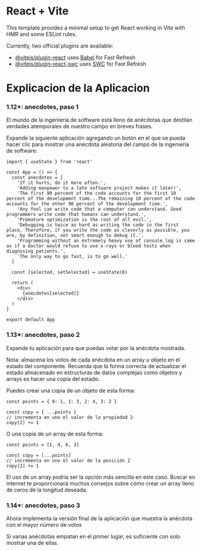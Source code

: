 # React + Vite

This template provides a minimal setup to get React working in Vite with HMR and some ESLint rules.

Currently, two official plugins are available:

- [@vitejs/plugin-react](https://github.com/vitejs/vite-plugin-react/blob/main/packages/plugin-react/README.md) uses [Babel](https://babeljs.io/) for Fast Refresh
- [@vitejs/plugin-react-swc](https://github.com/vitejs/vite-plugin-react-swc) uses [SWC](https://swc.rs/) for Fast Refresh

# Explicacion de la Aplicacion

### 1.12\*: anecdotes, paso 1

El mundo de la ingeniería de software está lleno de anécdotas que destilan verdades atemporales de nuestro campo en breves frases.

Expande la siguiente aplicación agregando un botón en el que se pueda hacer clic para mostrar una anécdota aleatoria del campo de la ingeniería de software:

```react
import { useState } from 'react'

const App = () => {
  const anecdotes = [
    'If it hurts, do it more often.',
    'Adding manpower to a late software project makes it later!',
    'The first 90 percent of the code accounts for the first 10 percent of the development time...The remaining 10 percent of the code accounts for the other 90 percent of the development time.',
    'Any fool can write code that a computer can understand. Good programmers write code that humans can understand.',
    'Premature optimization is the root of all evil.',
    'Debugging is twice as hard as writing the code in the first place. Therefore, if you write the code as cleverly as possible, you are, by definition, not smart enough to debug it.',
    'Programming without an extremely heavy use of console.log is same as if a doctor would refuse to use x-rays or blood tests when diagnosing patients.',
    'The only way to go fast, is to go well.'
  ]

  const [selected, setSelected] = useState(0)

  return (
    <div>
      {anecdotes[selected]}
    </div>
  )
}

export default App
```

### 1.13*: anecdotes, paso 2

Expande tu aplicación para que puedas votar por la anécdota mostrada.

Nota: almacena los votos de cada anécdota en un array u objeto en el estado del componente. Recuerda que la forma correcta de actualizar el estado almacenado en estructuras de datos complejas como objetos y arrays es hacer una copia del estado.

Puedes crear una copia de un objeto de esta forma:

```react
const points = { 0: 1, 1: 3, 2: 4, 3: 2 }

const copy = { ...points }
// incrementa en uno el valor de la propiedad 2
copy[2] += 1
```

O una copia de un array de esta forma:

```react
const points = [1, 4, 6, 3]

const copy = [...points]
// incrementa en uno el valor de la posición 2
copy[2] += 1
```

El uso de un array podría ser la opción más sencilla en este caso. Buscar en internet te proporcionará muchos consejos sobre cómo crear un array lleno de ceros de la longitud deseada.

### 1.14*: anecdotes, paso 3
Ahora implementa la versión final de la aplicación que muestra la anécdota con el mayor número de votos

Si varias anécdotas empatan en el primer lugar, es suficiente con solo mostrar una de ellas.
